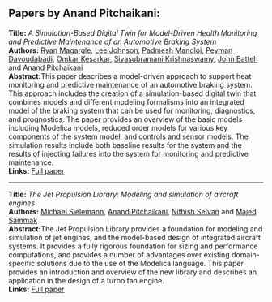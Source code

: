 <h2>Papers by Anand Pitchaikani:</h2>
<p>
<b>Title:</b> <i> A Simulation-Based Digital Twin for Model-Driven Health Monitoring and Predictive Maintenance of an Automotive Braking System </i> <br />
<b>Authors:</b> <a href="../authors/author_164.html">Ryan Magargle</a>, <a href="../authors/author_127.html">Lee Johnson</a>, <a href="../authors/author_169.html">Padmesh Mandloi</a>, <a href="../authors/author_55.html">Peyman Davoudabadi</a>, <a href="../authors/author_136.html">Omkar Kesarkar</a>, <a href="../authors/author_145.html">Sivasubramani Krishnaswamy</a>, <a href="../authors/author_17.html">John Batteh</a> and <a href="../authors/author_217.html">Anand Pitchaikani</a><br />
<b>Abstract:</b>This paper describes a model-driven approach to support heat monitoring and predictive maintenance of an automotive braking system.  This approach includes the creation of a simulation-based digital twin that combines models and different modeling formalisms into an integrated model of the braking system that can be used for monitoring, diagnostics, and prognostics.  The paper provides an overview of the basic models including Modelica models, reduced order models for various key components of the system model, and controls and sensor models.  The simulation results include both baseline results for the system and the results of injecting failures into the system for monitoring and predictive maintenance.<br />
<b>Links:</b> <a href="../submissions/ecp1713235_MagargleJohnsonMandloiDavoudabadiKesarkarKrishnaswamyBattehPitchaikani.pdf">Full paper</a></p>
<hr />
<p>
<b>Title:</b> <i> The Jet Propulsion Library: Modeling and simulation of aircraft engines </i> <br />
<b>Authors:</b> <a href="../authors/author_250.html">Michael Sielemann</a>, <a href="../authors/author_217.html">Anand Pitchaikani</a>, <a href="../authors/author_248.html">Nithish Selvan</a> and <a href="../authors/author_235.html">Majed Sammak</a><br />
<b>Abstract:</b>The Jet Propulsion Library provides a foundation for modeling and simulation of jet engines, and the model-based design of integrated aircraft systems. It provides a fully rigorous foundation for sizing and performance computations, and provides a number of advantages over existing domain-specific solutions due to the use of the Modelica language. This paper provides an introduction and overview of the new library and describes an application in the design of a turbo fan engine.<br />
<b>Links:</b> <a href="../submissions/ecp17132909_SielemannPitchaikaniSelvanSammak.pdf">Full paper</a></p>